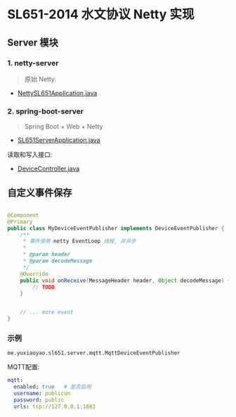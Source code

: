 # SL651-2014 水文协议 Netty 实现

## Server 模块

### 1. netty-server
> 原始 Netty.

- [NettySL651Application.java](netty-server/src/main/java/me/yuxiaoyao/sl651/netty/server/NettySL651Application.java)


### 2. spring-boot-server
> Spring Boot + Web + Netty

- [SL651ServerApplication.java](spring-boot-server/src/main/java/me/yuxiaoyao/sl651/server/SL651ServerApplication.java)

读取和写入接口:
- [DeviceController.java](spring-boot-server/src/main/java/me/yuxiaoyao/sl651/server/controller/DeviceController.java)


## 自定义事件保存

```java

@Component
@Primary
public class MyDeviceEventPublisher implements DeviceEventPublisher {
    /**
     * 事件使用 netty EventLoop 线程, 非异步
     *
     * @param header
     * @param decodeMessage
     */
    @Override
    public void onReceive(MessageHeader header, Object decodeMessage) {
        // TODO
    }


    // ... more event
}
```

### 示例

```
me.yuxiaoyao.sl651.server.mqtt.MqttDeviceEventPublisher
```

MQTT配置:

```yaml
mqtt:
  enabled: true   # 是否启用
  username: publicun
  password: public
  urls: tcp://127.0.0.1:1883
```